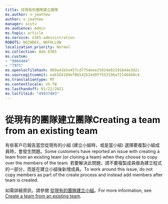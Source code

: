 ```yaml
---
title: 從現有的團隊建立團隊
ms.author: v-jmathew
author: v-jmathew
manager: scotv
ms.audience: Admin
ms.topic: article
ms.service: o365-administration
ROBOTS: NOINDEX, NOFOLLOW
localization_priority: Normal
ms.collection: Adm_O365
ms.custom:
- "9004404"
- "7975"
ms.openlocfilehash: 009a41b5e457cd775deee25024e02191844e3d2c
ms.sourcegitcommit: eab164189ef0b542b24d9ff553196a721464b9c4
ms.translationtype: MT
ms.contentlocale: zh-TW
ms.lasthandoff: 01/22/2021
ms.locfileid: "49937403"
---
```

# <a name="creating-a-team-from-an-existing-team"></a><span data-ttu-id="f34e9-102">從現有的團隊建立團隊</span><span class="sxs-lookup"><span data-stu-id="f34e9-102">Creating a team from an existing team</span></span>

<span data-ttu-id="f34e9-103">有些客戶已報告當您從現有的小組 (建立小組時，或是當小組) 選擇要複製小組成員時，會發生問題。</span><span class="sxs-lookup"><span data-stu-id="f34e9-103">Some customers have reported an issue with creating a team from an existing team (or cloning a team) when they choose to copy over the members of the team.</span></span> <span data-ttu-id="f34e9-104">若要解決此問題，請不要複製成員做為建立程式的一部分，而是在建立小組後新增成員。</span><span class="sxs-lookup"><span data-stu-id="f34e9-104">To work around this issue, do not copy members as part of the create process and instead add members after team is created.</span></span>

<span data-ttu-id="f34e9-105">如需詳細資訊，請參閱 [從現有的團隊建立小組](https://support.microsoft.com/office/create-a-team-from-an-existing-team-f41a759b-3101-4af6-93bd-6aba0e5d7635)。</span><span class="sxs-lookup"><span data-stu-id="f34e9-105">For more information, see [Create a team from an existing team](https://support.microsoft.com/office/create-a-team-from-an-existing-team-f41a759b-3101-4af6-93bd-6aba0e5d7635).</span></span>
